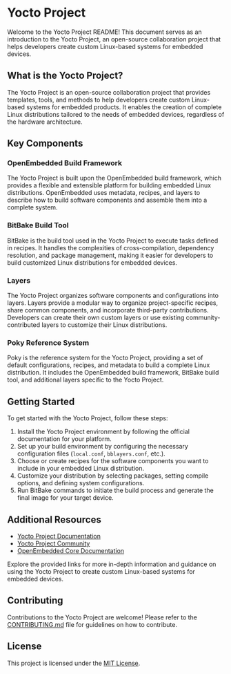 # Yocto Project

Welcome to the Yocto Project README! This document serves as an introduction to the Yocto Project, an open-source collaboration project that helps developers create custom Linux-based systems for embedded devices.

## What is the Yocto Project?

The Yocto Project is an open-source collaboration project that provides templates, tools, and methods to help developers create custom Linux-based systems for embedded products. It enables the creation of complete Linux distributions tailored to the needs of embedded devices, regardless of the hardware architecture.

## Key Components

### OpenEmbedded Build Framework

The Yocto Project is built upon the OpenEmbedded build framework, which provides a flexible and extensible platform for building embedded Linux distributions. OpenEmbedded uses metadata, recipes, and layers to describe how to build software components and assemble them into a complete system.

### BitBake Build Tool

BitBake is the build tool used in the Yocto Project to execute tasks defined in recipes. It handles the complexities of cross-compilation, dependency resolution, and package management, making it easier for developers to build customized Linux distributions for embedded devices.

### Layers

The Yocto Project organizes software components and configurations into layers. Layers provide a modular way to organize project-specific recipes, share common components, and incorporate third-party contributions. Developers can create their own custom layers or use existing community-contributed layers to customize their Linux distributions.

### Poky Reference System

Poky is the reference system for the Yocto Project, providing a set of default configurations, recipes, and metadata to build a complete Linux distribution. It includes the OpenEmbedded build framework, BitBake build tool, and additional layers specific to the Yocto Project.

## Getting Started

To get started with the Yocto Project, follow these steps:

1. Install the Yocto Project environment by following the official documentation for your platform.
2. Set up your build environment by configuring the necessary configuration files (`local.conf`, `bblayers.conf`, etc.).
3. Choose or create recipes for the software components you want to include in your embedded Linux distribution.
4. Customize your distribution by selecting packages, setting compile options, and defining system configurations.
5. Run BitBake commands to initiate the build process and generate the final image for your target device.

## Additional Resources

- [Yocto Project Documentation](https://www.yoctoproject.org/documentation/)
- [Yocto Project Community](https://www.yoctoproject.org/community/)
- [OpenEmbedded Core Documentation](https://www.openembedded.org/wiki/Main_Page)

Explore the provided links for more in-depth information and guidance on using the Yocto Project to create custom Linux-based systems for embedded devices.

## Contributing

Contributions to the Yocto Project are welcome! Please refer to the [CONTRIBUTING.md](CONTRIBUTING.md) file for guidelines on how to contribute.

## License

This project is licensed under the [MIT License](LICENSE).

